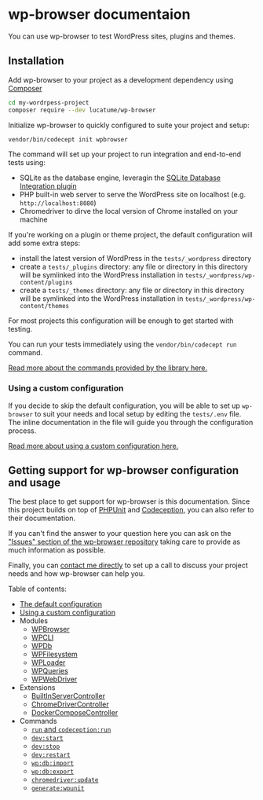 # wp-browser documentaion

You can use wp-browser to test WordPress sites, plugins and themes.

## Installation

Add wp-browser to your project as a development dependency using [Composer][1]

```bash
cd my-wordrpess-project
composer require --dev lucatume/wp-browser
```

Initialize wp-browser to quickly configured to suite your project and setup:

```bash
vendor/bin/codecept init wpbrowser
```

The command will set up your project to run integration and end-to-end tests using:

* SQLite as the database engine, leveragin the [SQLite Database Integration plugin][2]
* PHP built-in web server to serve the WordPress site on localhost (e.g. `http://localhost:8080`)
* Chromedriver to dirve the local version of Chrome installed on your machine

If you're working on a plugin or theme project, the default configuration will add some extra steps:

* install the latest version of WordPress in the `tests/_wordpress` directory
* create a `tests/_plugins` directory: any file or directory in this directory will be symlinked into the WordPress
  installation in `tests/_wordpress/wp-content/plugins`
* create a `tests/_themes` directory: any file or directory in this directory will be symlinked into the WordPress
  installation in `tests/_wordpress/wp-content/themes`

For most projects this configuration will be enough to get started with testing.

You can run your tests immediately using the `vendor/bin/codecept run` command.

[Read more about the commands provided by the library here.](commands.md)

### Using a custom configuration

If you decide to skip the default configuration, you will be able to set up `wp-browser` to suit your needs and local
setup by editing the `tests/.env` file.
The inline documentation in the file will guide you through the configuration process.

[Read more about using a custom configuration here.](custom-configuration.md)

## Getting support for wp-browser configuration and usage

The best place to get support for wp-browser is this documentation.
Since this project builds on top of [PHPUnit][3] and [Codeception][4], you can also refer to their documentation.

If you can't find the answer to your question here you can ask on
the ["Issues" section of the wp-browser repository][5] taking care to provide as much information as possible.

Finally, you can <a href="mailto:luca@theaveragedev.com">contact me directly</a> to set up a call to discuss your
project needs and how wp-browser can help you.

Table of contents:

* [The default configuration](default-configuration.md)
* [Using a custom configuration](custom-configuration.md)
* Modules
    * [WPBrowser](modules/WPBrowser.md)
    * [WPCLI](modules/WPCLI.md)
    * [WPDb](modules/WPDb.md)
    * [WPFilesystem](modules/WPFilesystem.md)
    * [WPLoader](modules/WPLoader.md)
    * [WPQueries](modules/WPQueries.md)
    * [WPWebDriver](modules/WPWebDriver.md)
* Extensions
    * [BuiltInServerController](extensions.md#builtinservercontroller)
    * [ChromeDriverController](extensions.md#chromedrivercontroller)
    * [DockerComposeController](extensions.md#dockercomposecontroller)
* Commands
    * [`run` and `codeception:run`](commands.md#run-and-codeceptionrun)
    * [`dev:start`](commands.md#devstart)
    * [`dev:stop`](commands.md#wpdevstop)
    * [`dev:restart`](commands.md#devrestart)
    * [`wp:db:import`](commands.md#wpdbimport)
    * [`wp:db:export`](commands.md#wpdbexport)
    * [`chromedriver:update`](commands.md#chromedriverupdate)
    * [`generate:wpunit`](commands.md#generatewpunit)

[1]: https://getcomposer.org/

[2]: https://wordpress.org/plugins/sqlite-database-integration/

[3]: https://phpunit.de/

[4]: https://codeception.com/

[5]: https://github.com/lucatume/wp-browser/issues/new/choose

